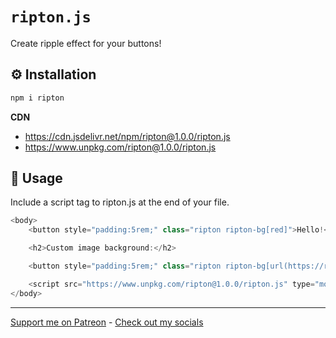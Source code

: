 # `ripton.js`

Create ripple effect for your buttons!

## ⚙️ Installation

```js
npm i ripton
```

**CDN**

- https://cdn.jsdelivr.net/npm/ripton@1.0.0/ripton.js
- https://www.unpkg.com/ripton@1.0.0/ripton.js

## 📖 Usage

Include a script tag to ripton.js at the end of your file.

```js
<body>
    <button style="padding:5rem;" class="ripton ripton-bg[red]">Hello!</button>

    <h2>Custom image background:</h2>

    <button style="padding:5rem;" class="ripton ripton-bg[url(https://raw.githubusercontent.com/Axorax/colorium.js/main/logo.svg)]">Hello!</button>

    <script src="https://www.unpkg.com/ripton@1.0.0/ripton.js" type="module"></script>
</body>
```

---

[Support me on Patreon](https://www.patreon.com/axorax) - 
[Check out my socials](https://github.com/axorax/socials)